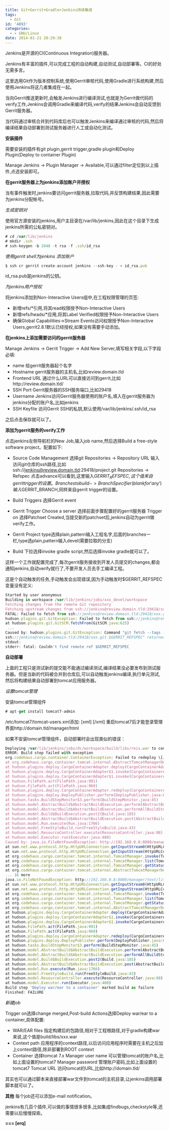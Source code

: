 ```yaml
---
title: Git+Gerrit+Gradle+Jenkins持续集成
tags:
  - Git
id: '4893'
categories:
  - - GNU/Linux
date: 2014-01-21 20:29:38
---
```


Jenkins是开源的CI(Continuous Integration)服务器。
<!-- more -->
Jenkins有丰富的插件,可以完成工程的自动构建,自动测试,自动部署等。CI的好处无需多言。

这里选用Git作为版本控制系统,使用Gerrit审核代码,使用Gradle进行系统构建,然后使用Jenkins将这几者集成在一起。

当向Gerrit推送更新时,会触发Jenkins进行编译测试,也就是为Gerrit做代码的verify工作,Jenkins会调用Gradle来编译代码,verify的结果Jenkins会自动反馈到Gerrit服务器。

当代码通过审核合并到代码库后也可以触发Jenkins来编译通过审核的代码,然后将编译结果自动部署到测试服务器进行人工或自动化测试。

**安装插件**

需要安装的插件有git plugin,gerrit trigger,gradle plugin和Deploy Plugin(Deploy to container Plugin)

Manage Jenkins -> Plugin Manager -> Available,可以通过filter定位到以上插件,点选安装即可。

**在gerrit服务器上为jenkins添加账户并授权**

当有事件触发时,jenkins要访问gerrit服务器,拉取代码,并反馈构建结果,因此需要为jenkins分配帐号。

_生成密钥对_

使用官方源安装的jenkins,用户主目录在/var/lib/jenkins,因此在这个目录下生成jenkins所需的公私密钥对。

```js
# cd /var/lib/jenkins
# mkdir .ssh
# ssh-keygen -b 2048 -t rsa -f .ssh/id_rsa
```

_使用gerrit shell为jenkins 添加账户_

```js
$ ssh cr gerrit create-account jenkins --ssh-key - < id_rsa.pub
```

id_rsa.pub是jenkins的公钥。

_为jenkins用户授权_

将jenkins添加到Non-Interactive Users组中,在工程权限管理的页签:

*   新增refs/*引用,将其read权限授予Non-Interactive Users
*   新增refs/heads/*应用,将其Label Verified权限授予Non-Interactive Users
*   确保Global Capabilities->Stream Events访问权限授予Non-Interactive Users,gerrit2.8.1默认已经授权,如果没有需要手动添加。

**在jenkins上添加需要访问的gerrit服务器**

Manage Jenkins -> Gerrit Trigger -> Add New Server,填写相关字段,以下字段必填:

*   name
 给gerrit服务器起个名字
*   Hostname
gerrit服务器的主机名,比如review.domain.tld
*   Frontend URL
通过什么URL可以直接访问到gerrit,比如http://review.domain.tld/
*   SSH Port
Gerrit服务器的SSH服务端口,比如29418
*   Username
Jenkins访问Gerrit服务器使用的账户名,填入在gerrit服务器为jenkins分配的账户名,比如jenkins
*   SSH Keyfile
访问Gerrit SSH的私钥,默认使用/var/lib/jenkins/.ssh/id_rsa

之后点击保存就可以了。

**添加为gerrit服务的verify工作**

点击jenkins左侧导航栏的New Job,输入job name,然后选择Build a free-style software project。配置如下:

*   Source Code Management
选择git
Repositories -> Repository URL 输入访问git仓库的ssh路径,比如ssh://jenkins@review.domain.tld:29418/project.git
Repositories -> Refspec 点击advance可以看到,这里输入$GERRIT_REFSPEC,这个值来自gerrit trigger的设置。
Branches to build -> Branch Specifier (blank for 'any') 输入$GERRIT_BRANCH,同样来自gerrit trigger的设置。

*   Build Triggers
选择Gerrit event
*   Gerrit Trigger
Choose a server 选择前面步骤配置好的gerrit服务器
Trigger on 选择Patchset Created,当提交新的patchset后,jenkins自动为gerrit做verify工作。
*   Gerrit Project
type选择plain,pattern输入工程名字,后面的branches一栏,type选plain,pattern输入devel(需要拉取的分支)
*   Build
下拉选择invoke gradle script,然后选择invoke gradle就可以了。

这样一个工作就配置完成了,每次gerrit服务接收到开发人员提交的changes,都会通知jenkins,自动verify就行了,不要开发人员去手工编译工程。

这是个自动触发的任务,手动触发会出现错误,因为手动触发时$GERRIT_REFSPEC变量没有定义:

```js
Started by user anonymous
Building in workspace /var/lib/jenkins/jobs/xxx_devel/workspace
Fetching changes from the remote Git repository
Fetching upstream changes from ssh://jenkins@review.domain.tld:29418/xxx.git
FATAL: Failed to fetch from ssh://jenkins@review.domain.tld:29418/xxx.git
hudson.plugins.git.GitException: Failed to fetch from ssh://jenkins@review.domain.tld:29418/xxx.git
at hudson.plugins.git.GitSCM.fetchFrom(GitSCM.java:625)
 ...
Caused by: hudson.plugins.git.GitException: Command "git fetch --tags --progress 
ssh://jenkins@review.domain.tld:29418/xxx.git $GERRIT_REFSPEC" returned status code 128:
stdout: 
stderr: fatal: Couldn't find remote ref $GERRIT_REFSPEC
```

**自动部署**

上面的工程只是测试新的提交能不能通过编译测试,编译结果没必要发布到测试服务器。但是当新的代码被合并到仓库后,可以自动触发jenkins编译,执行单元测试,然后将构建结果自动部署到tomcat应用服务器。

_设置tomcat管理_

安装tomcat管理组件
```js
# apt-get install tomcat7-admin
```

/etc/tomcat7/tomcat-users.xml添加:
\[xml\]
 <role rolename="manager-gui" />
 <user username="tomcat7" password="tomcat7" roles="manager-gui" />
\[/xml\]
重启tomcat7后才能登录管理界面http://domain.tld/manager/html

如果不安装tomcat管理组件，自动部署时会出现类似的错误：
```js
Deploying /var/lib/jenkins/jobs/dc/workspace/build/libs/reis.war to container Tomcat 7.x Remote
ERROR: Build step failed with exception
org.codehaus.cargo.container.ContainerException: Failed to redeploy \[/var/lib/jenkins/jobs/dc/workspace/build/libs/reis.war\]
at org.codehaus.cargo.container.tomcat.internal.AbstractTomcatManagerDeployer.redeploy(AbstractTomcatManagerDeployer.java:193)
at hudson.plugins.deploy.CargoContainerAdapter.deploy(CargoContainerAdapter.java:73)
at hudson.plugins.deploy.CargoContainerAdapter$1.invoke(CargoContainerAdapter.java:116)
at hudson.plugins.deploy.CargoContainerAdapter$1.invoke(CargoContainerAdapter.java:103)
at hudson.FilePath.act(FilePath.java:991)
at hudson.FilePath.act(FilePath.java:969)
at hudson.plugins.deploy.CargoContainerAdapter.redeploy(CargoContainerAdapter.java:103)
at hudson.plugins.deploy.DeployPublisher.perform(DeployPublisher.java:61)
at hudson.tasks.BuildStepMonitor$3.perform(BuildStepMonitor.java:45)
at hudson.model.AbstractBuild$AbstractBuildExecution.perform(AbstractBuild.java:779)
at hudson.model.AbstractBuild$AbstractBuildExecution.performAllBuildSteps(AbstractBuild.java:726)
at hudson.model.Build$BuildExecution.post2(Build.java:185)
at hudson.model.AbstractBuild$AbstractBuildExecution.post(AbstractBuild.java:671)
at hudson.model.Run.execute(Run.java:1766)
at hudson.model.FreeStyleBuild.run(FreeStyleBuild.java:43)
at hudson.model.ResourceController.execute(ResourceController.java:98)
at hudson.model.Executor.run(Executor.java:408)
Caused by: java.io.FileNotFoundException: http://192.168.0.8:8080/manager/text/list
at sun.net.www.protocol.http.HttpURLConnection.getInputStream0(HttpURLConnection.java:1835)
at sun.net.www.protocol.http.HttpURLConnection.getInputStream(HttpURLConnection.java:1440)
at org.codehaus.cargo.container.tomcat.internal.TomcatManager.invoke(TomcatManager.java:544)
at org.codehaus.cargo.container.tomcat.internal.TomcatManager.list(TomcatManager.java:686)
at org.codehaus.cargo.container.tomcat.internal.TomcatManager.getStatus(TomcatManager.java:699)
at org.codehaus.cargo.container.tomcat.internal.AbstractTomcatManagerDeployer.redeploy(AbstractTomcatManagerDeployer.java:174)
... 16 more
java.io.FileNotFoundException: http://192.168.0.8:8080/manager/text/list
at sun.net.www.protocol.http.HttpURLConnection.getInputStream0(HttpURLConnection.java:1835)
at sun.net.www.protocol.http.HttpURLConnection.getInputStream(HttpURLConnection.java:1440)
at org.codehaus.cargo.container.tomcat.internal.TomcatManager.invoke(TomcatManager.java:544)
at org.codehaus.cargo.container.tomcat.internal.TomcatManager.list(TomcatManager.java:686)
at org.codehaus.cargo.container.tomcat.internal.TomcatManager.getStatus(TomcatManager.java:699)
at org.codehaus.cargo.container.tomcat.internal.AbstractTomcatManagerDeployer.redeploy(AbstractTomcatManagerDeployer.java:174)
at hudson.plugins.deploy.CargoContainerAdapter.deploy(CargoContainerAdapter.java:73)
at hudson.plugins.deploy.CargoContainerAdapter$1.invoke(CargoContainerAdapter.java:116)
at hudson.plugins.deploy.CargoContainerAdapter$1.invoke(CargoContainerAdapter.java:103)
at hudson.FilePath.act(FilePath.java:991)
at hudson.FilePath.act(FilePath.java:969)
at hudson.plugins.deploy.CargoContainerAdapter.redeploy(CargoContainerAdapter.java:103)
at hudson.plugins.deploy.DeployPublisher.perform(DeployPublisher.java:61)
at hudson.tasks.BuildStepMonitor$3.perform(BuildStepMonitor.java:45)
at hudson.model.AbstractBuild$AbstractBuildExecution.perform(AbstractBuild.java:779)
at hudson.model.AbstractBuild$AbstractBuildExecution.performAllBuildSteps(AbstractBuild.java:726)
at hudson.model.Build$BuildExecution.post2(Build.java:185)
at hudson.model.AbstractBuild$AbstractBuildExecution.post(AbstractBuild.java:671)
at hudson.model.Run.execute(Run.java:1766)
at hudson.model.FreeStyleBuild.run(FreeStyleBuild.java:43)
at hudson.model.ResourceController.execute(ResourceController.java:98)
at hudson.model.Executor.run(Executor.java:408)
Build step 'Deploy war/ear to a container' marked build as failure
Finished: FAILURE
```

_新建job_

Trigger on选择change merged,Post-build Actions选择Deploy war/ear to a container,具体配置:

*   WAR/EAR files
指定构建后的包路径,相对于工程根路径,对于gradle构建war来说,这个值是build/libs/xxx.war
*   Context path
应用程序的context路径,以后访问应用程序时需要在主机之后加上context路径,除非部署到ROOT context
*   Container
选择tomcat 7.x
Manager user name 可以管理tomcat的账户名,比如上面设置的tomcat7
Manager password 管理账户密码,比如上面设置的tomcat7
Tomcat URL 访问tomcat的URL,比如http://domain.tld/

其实也可以通过脚本来直接部署war文件到tomcat的主机目录,让jenkins调用部署脚本就可以了。

**其他**
每个job还可以添加e-mail notification。

jenkins有几百个插件,可以做的事情很多很多,比如集成findbugs,checkstyle等,还需要以后慢慢探索。

**\===
\[erq\]**
